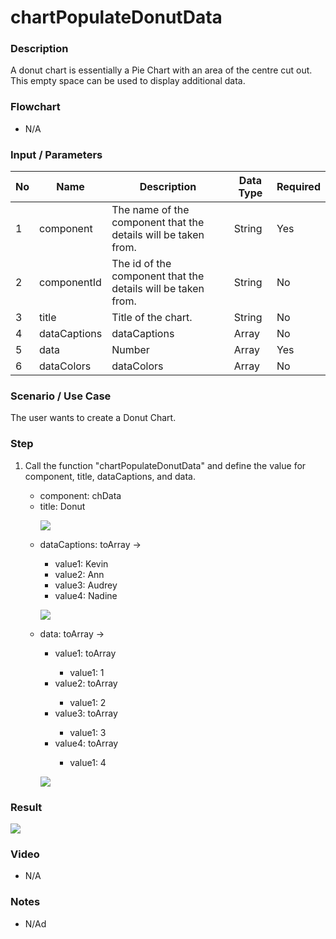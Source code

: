 # chartPopulateDonutData

### Description

A donut chart is essentially a Pie Chart with an area of the centre cut out. This empty space can be used to display additional data.

### Flowchart

- N/A 

### Input / Parameters

| No | Name | Description | Data Type | Required |
| ------ | ------ | ------ |------ | ------ |
| 1 | component | The name of the component that the details will be taken from. | String | Yes |
| 2 | componentId | The id of the component that the details will be taken from. | String | No |
| 3 | title | Title of the chart. | String | No |
| 4 | dataCaptions | dataCaptions | Array | No |
| 5 | data | Number | Array | Yes |
| 6 | dataColors | dataColors | Array | No |

### Scenario / Use Case

The user wants to create a Donut Chart.

### Step

1. Call the function "chartPopulateDonutData" and define the value          for component, title, dataCaptions, and data.
   <br>
   <ul>
   <li>component: chData</li>
   <li>title: Donut</li>
  
   ![](../../../../document/function/Chart/chartPopulateDonutData/chartPopulateDonutData-step-1.png?raw=true)
   
   <li>dataCaptions: toArray -></li> 
                            <ul>
                            <li>value1: Kevin </li>
                            <li>value2: Ann  </li>
                            <li>value3: Audrey  </li>
                            <li>value4: Nadine </li> 
                            </ul>
   
   ![](../../../../document/function/Chart/chartPopulateDonutData/chartPopulateDonutData-step-2.png?raw=true)
   
   </li><li>data: toArray -></li> 
                          <ul>
                          <li>value1: toArray </li>
                          <ul>
                          <li>value1: 1 </li>
                          </ul>
                          <li>value2: toArray </li>
                          <ul>
                          <li>value1: 2 </li>
                          </ul>
                          <li>value3: toArray </li>
                          <ul>
                          <li>value1: 3 </li>
                          </ul>
                          <li>value4: toArray </li>
                          <ul>
                          <li>value1: 4 </li>
                          </ul>
                          </ul>
                            
   ![](../../../../document/function/Chart/chartPopulateDonutData/chartPopulateDonutData-step-3.png?raw=true)
  
### Result

 ![](../../../../document/function/Chart/chartPopulateDonutData/chartPopulateDonutData-result-1.png?raw=true)
   
 
### Video

- N/A

<!--[![Video](http://i.imgur.com/Ot5DWAW.png)](https://youtu.be/StTqXEQ2l-Y?t=35s)-->

### Notes

- N/Ad